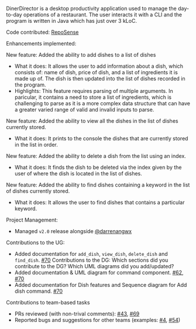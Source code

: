 DinerDirector is a desktop productivity application used to manage the day-to-day operations of a restaurant. The user interacts it with a CLI and the program is written in Java which has just over 3 kLoC.

Code contributed: [RepoSense](https://nus-cs2113-ay2223s2.github.io/tp-dashboard/?search=&sort=groupTitle&sortWithin=title&timeframe=commit&mergegroup=&groupSelect=groupByRepos&breakdown=true&checkedFileTypes=docs~functional-code~test-code~other&since=2023-02-17&tabOpen=true&tabType=authorship&zFR=false&tabAuthor=Zeno-Zr&tabRepo=AY2223S2-CS2113-W15-4%2Ftp%5Bmaster%5D&authorshipIsMergeGroup=false&authorshipFileTypes=docs~functional-code~test-code&authorshipIsBinaryFileTypeChecked=false&authorshipIsIgnoredFilesChecked=false)

Enhancements implemented: 

New feature: Added the ability to add dishes to a list of dishes 
- What it does: It allows the user to add information about a dish, which consists of: name of dish, price of dish, and a list of ingredients it is made up of. The dish is then updated into the list of dishes recorded in the program.
- Highlights: This feature requires parsing of multiple arguments. In paricular, it contains a need to store a list of ingredients, which is challenging to parse as it is a more complex data structure that can have a greater varied range of valid and invalid inputs to parse.

New feature: Added the ability to view all the dishes in the list of dishes currently stored.
- What it does: It prints to the console the dishes that are currently stored in the list in order.

New feature: Added the ability to delete a dish from the list using an index.
- What it does: It finds the dish to be deleted via the index given by the user of where the dish is located in the list of dishes.

New feature: Added the ability to find dishes containing a keyword in the list of dishes currently stored. 
- What it does: It allows the user to find dishes that contains a particular keyword.

Project Management:
- Managed `v2.0` release alongside [@darrenangwx](https://github.com/darrenangwx)

Contributions to the UG: 
- Added documentation for `add_dish`, `view_dish`, `delete_dish` and `find_dish`. [#70](https://github.com/AY2223S2-CS2113-W15-4/tp/pull/70)
Contributions to the DG: Which sections did you contribute to the DG? Which UML diagrams did you add/updated?
- Added documentation & UML diagram for command component. [#62](https://github.com/AY2223S2-CS2113-W15-4/tp/pull/62), [#70](https://github.com/AY2223S2-CS2113-W15-4/tp/pull/70)
- Added documentation for Dish features and Sequence diagram for Add dish command. [#70](https://github.com/AY2223S2-CS2113-W15-4/tp/pull/70)

Contributions to team-based tasks
- PRs reviewed (with non-trival comments): [#43](https://github.com/AY2223S2-CS2113-W15-4/tp/pull/43), [#69](https://github.com/AY2223S2-CS2113-W15-4/tp/pull/69#partial-pull-merging)
- Reported bugs and suggestions for other teams (examples: [#4](https://github.com/Zeno-Zr/ped/issues/4), [#54](https://github.com/nus-cs2113-AY2223S2/tp/pull/54/files/98137b40bb81ba070f8cb2fbea7db1cadde0bc89#diff-1a95edf069a4136e9cb71bee758b0dc86996f6051f0d438ec2c424557de7160b))
